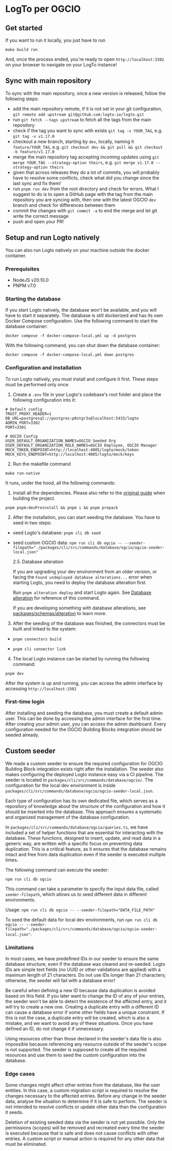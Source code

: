 [comment]: <> (This file has been added on OGCIO fork)

# LogTo per OGCIO

## Get started

If you want to run it locally, you just have to run
```
make build run
```

And, once the process ended, you're ready to open `http://localhost:3302` on your browser to navigate on your LogTo instance!

## Sync with main repository

To sync with the main repository, once a new version is released, follow the following steps:
- add the main repository remote, if it is not set in your git configuration, `git remote add upstream git@github.com:logto-io/logto.git`
- run `git fetch --tags upstream` to fetch all the tags from the main repository
- check if the tag you want to sync with exists `git tag -v YOUR_TAG`, e.g. `git tag -v v1.17.0`
- checkout a new branch, starting by `dev`, locally, naming it `feature/YOUR_TAG`, 
e.g. `git checkout dev && git pull && git checkout -b feature/v1.17.0`
- merge the main repository tag accepting incoming updates using `git merge YOUR_TAG --strategy-option theirs`, 
e.g. `git merge v1.17.0 --strategy-option theirs`
- given that across releases they do a lot of commits, you will probably have to resolve some conflicts, check what did you change since the last sync and fix them!
- run `pnpm run dev` from the root directory and check for errors. What I suggest to do is to open a GitHub page with the tag from the main repository you are syncing with, then one with the latest OGCIO `dev` branch and check for differences between them
- commit the changes with `git commit -a` to end the merge and let git write the correct message
- push and open your PR!

## Setup and run Logto natively

You can also run Logto natively on your machine outside the docker container.

### Prerequisites
- NodeJS v20.10.0
- PNPM v7.0

### Starting the database

If you start Logto natively, the database won't be available, and you will have to start it separately. The database is still dockerized and has its own Docker Compose configuration. Use the following command to start the database container:

`docker compose -f docker-compose-local.yml up -d postgres`

With the following command, you can shut down the database container:

`docker compose -f docker-compose-local.yml down postgres`

### Configuration and installation

To run Logto natively, you must install and configure it first. These steps must be performed only once.

1. Create a `.env` file in your Logto's codebase's root folder and place the following configuration into it:

```
# Default config
TRUST_PROXY_HEADER=1
DB_URL=postgresql://postgres:p0stgr3s@localhost:5433/logto
ADMIN_PORT=3302
PORT=3301

# OGCIO Config
USER_DEFAULT_ORGANIZATION_NAMES=OGCIO Seeded Org
USER_DEFAULT_ORGANIZATION_ROLE_NAMES=OGCIO Employee, OGCIO Manager
MOCK_TOKEN_ENDPOINT=http://localhost:4005/logto/mock/token
MOCK_KEYS_ENDPOINT=http://localhost:4005/logto/mock/keys
```
2. Run the makefile command
```
make run-native
```

It runs, under the hood, all the following commands: 

1. Install all the dependencies. Please also refer to the [original guide](.github/CONTRIBUTING.md) when building the project.

`pnpm pnpm:devPreinstall && pnpm i && pnpm prepack`

2. After the installation, you can start seeding the database. You have to seed in two steps:
- seed Logto's database: `pnpm cli db seed`
- seed custom OGCIO data: `npm run cli db ogcio -- --seeder-filepath="./packages/cli/src/commands/database/ogcio/ogcio-seeder-local.json"`

    2.5. Database alteration

    If you are upgrading your dev environment from an older version, or facing the `Found undeployed database alterations...` error when starting Logto, you need to deploy the database alteration first.

    Run `pnpm alteration deploy` and start Logto again. See [Database alteration](https://docs.logto.io/docs/tutorials/using-cli/database-alteration) for reference of this command.

    If you are developing something with database alterations, see [packages/schemas/alteration](https://github.com/logto-io/logto/tree/master/packages/schemas/alterations) to learn more.

3. After the seeding of the database was finished, the connectors must be built and linked to the system:

- `pnpm connectors build`

- `pnpm cli connector link`

4. The local Logto instance can be started by running the following command:

`pnpm dev`

After the system is up and running, you can access the admin interface by accessing `http://localhost:3302`

### First-time login

After installing and seeding the database, you must create a default admin user. This can be done by accessing the admin interface for the first time. After creating your admin user, you can access the admin dashboard. Every configuration needed for the OGCIO Building Blocks integration should be seeded already.

## Custom seeder

We made a custom seeder to ensure the required configuration for OGCIO Building Block integration exists right after the installation. The seeder also makes configuring the deployed Logto instance easy via a CI pipeline. The seeder is located in `packages/cli/src/commands/database/ogcio/`. The configuration for the local dev environment is inside `packages/cli/src/commands/database/ogcio/ogcio-seeder-local.json`.

Each type of configuration has its own dedicated file, which serves as a repository of knowledge about the structure of the configuration and how it should be inserted into the database. This approach ensures a systematic and organized management of the database configuration.

In `packages/cli/src/commands/database/ogcio/queries.ts`, we have included a set of helper functions that are essential for interacting with the database. These functions, designed to insert, update, and read data in a generic way, are written with a specific focus on preventing data duplication. This is a critical feature, as it ensures that the database remains intact and free from data duplication even if the seeder is executed multiple times.

The following command can execute the seeder:

`npm run cli db ogcio`

This command can take a parameter to specify the input data file, called `seeder-filepath`, which allows us to seed different data in different environments.

Usage: `npm run cli db ogcio -- --seeder-filepath="DATA_FILE_PATH"`

To seed the default data for local dev environments, run `npm run cli db ogcio -- --seeder-filepath="./packages/cli/src/commands/database/ogcio/ogcio-seeder-local.json"`.

### Limitations

In most cases, we have predefined IDs in our seeder to ensure the same database structure, even if the database was cleared and re-seeded. Logto IDs are simple text fields (no UUID or other validations are applied) with a maximum length of 21 characters. Do not use IDs longer than 21 characters; otherwise, the seeder will fail with a database error!

Be careful when defining a new ID because data duplication is avoided based on this field. If you later want to change the ID of any of your entries, the seeder won't be able to detect the existence of the affected entry, and it will try to create a new one. Creating a duplicate entry with a different ID can cause a database error if some other fields have a unique constraint. If this is not the case, a duplicate entry will be created, which is also a mistake, and we want to avoid any of these situations. Once you have defined an ID, do not change it if unnecessary.

Using resources other than those declared in the seeder's data file is also impossible because referencing any resource outside of the seeder's scope is not supported. The seeder is supposed to create all the required resources and use them to seed the custom configuration into the database.

### Edge cases

Some changes might affect other entries from the database, like the user entities. In this case, a custom migration script is required to resolve the changes necessary to the affected entries. Before any change in the seeder data, analyse the situation to determine if it is safe to perform. The seeder is not intended to resolve conflicts or update other data than the configuration it seeds.

Deletion of existing seeded data via the seeder is not yet possible. Only the permissions (scopes) will be removed and recreated every time the seeder is executed because that is safe and does not cause conflicts with other entries. A custom script or manual action is required for any other data that must be eliminated.
